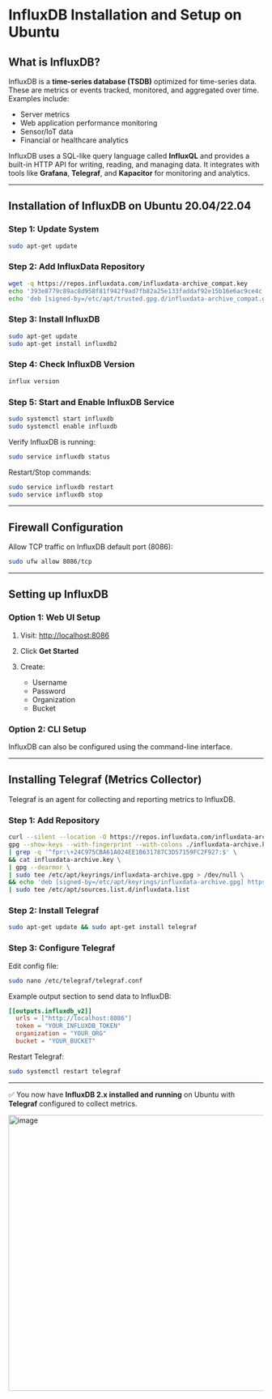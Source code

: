 # InfluxDB Installation and Setup on Ubuntu

## What is InfluxDB?

InfluxDB is a **time-series database (TSDB)** optimized for time-series data. These are metrics or events tracked, monitored, and aggregated over time. Examples include:

* Server metrics
* Web application performance monitoring
* Sensor/IoT data
* Financial or healthcare analytics

InfluxDB uses a SQL-like query language called **InfluxQL** and provides a built-in HTTP API for writing, reading, and managing data. It integrates with tools like **Grafana**, **Telegraf**, and **Kapacitor** for monitoring and analytics.

---

## Installation of InfluxDB on Ubuntu 20.04/22.04

### Step 1: Update System

```bash
sudo apt-get update
```

### Step 2: Add InfluxData Repository

```bash
wget -q https://repos.influxdata.com/influxdata-archive_compat.key
echo '393e8779c89ac8d958f81f942f9ad7fb82a25e133faddaf92e15b16e6ac9ce4c influxdata-archive_compat.key' | sha256sum -c && cat influxdata-archive_compat.key | gpg --dearmor | sudo tee /etc/apt/trusted.gpg.d/influxdata-archive_compat.gpg > /dev/null
echo 'deb [signed-by=/etc/apt/trusted.gpg.d/influxdata-archive_compat.gpg] https://repos.influxdata.com/debian stable main' | sudo tee /etc/apt/sources.list.d/influxdata.list
```

### Step 3: Install InfluxDB

```bash
sudo apt-get update
sudo apt-get install influxdb2
```

### Step 4: Check InfluxDB Version

```bash
influx version
```

### Step 5: Start and Enable InfluxDB Service

```bash
sudo systemctl start influxdb
sudo systemctl enable influxdb
```

Verify InfluxDB is running:

```bash
sudo service influxdb status
```

Restart/Stop commands:

```bash
sudo service influxdb restart
sudo service influxdb stop
```

---

## Firewall Configuration

Allow TCP traffic on InfluxDB default port (8086):

```bash
sudo ufw allow 8086/tcp
```

---

## Setting up InfluxDB

### Option 1: Web UI Setup

1. Visit: [http://localhost:8086](http://localhost:8086)
2. Click **Get Started**
3. Create:

   * Username
   * Password
   * Organization
   * Bucket

### Option 2: CLI Setup

InfluxDB can also be configured using the command-line interface.

---

## Installing Telegraf (Metrics Collector)

Telegraf is an agent for collecting and reporting metrics to InfluxDB.

### Step 1: Add Repository

```bash
curl --silent --location -O https://repos.influxdata.com/influxdata-archive.key
gpg --show-keys --with-fingerprint --with-colons ./influxdata-archive.key 2>&1 \
| grep -q '^fpr:\+24C975CBA61A024EE1B631787C3D57159FC2F927:$' \
&& cat influxdata-archive.key \
| gpg --dearmor \
| sudo tee /etc/apt/keyrings/influxdata-archive.gpg > /dev/null \
&& echo 'deb [signed-by=/etc/apt/keyrings/influxdata-archive.gpg] https://repos.influxdata.com/debian stable main' \
| sudo tee /etc/apt/sources.list.d/influxdata.list
```

### Step 2: Install Telegraf

```bash
sudo apt-get update && sudo apt-get install telegraf
```

### Step 3: Configure Telegraf

Edit config file:

```bash
sudo nano /etc/telegraf/telegraf.conf
```

Example output section to send data to InfluxDB:

```toml
[[outputs.influxdb_v2]]
  urls = ["http://localhost:8086"]
  token = "YOUR_INFLUXDB_TOKEN"
  organization = "YOUR_ORG"
  bucket = "YOUR_BUCKET"
```

Restart Telegraf:

```bash
sudo systemctl restart telegraf
```

---

✅ You now have **InfluxDB 2.x installed and running** on Ubuntu with **Telegraf** configured to collect metrics.


<img width="1100" height="545" alt="image" src="https://github.com/user-attachments/assets/068ab963-d038-4080-91d8-67269e0da2e2" />
